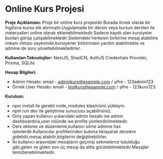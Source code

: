# Online Kurs Projesi
**Proje Açıklaması:**
Proje bir online kurs projesidir.Burada örnek olarak bir İngilizce kursu ele alınmıştır.Uygulamada bir dersin veya kursun dersleri ile materyalleri online olarak eklenebilmektedir.Sadece kayıtlı olan kursiyeler bunları görüp çalışabilmektedir.Sistemdeki herkesin birbirine mesaj atabilme imkanı olması sayesinde,kursiyerler birbirinden yardım alabilmekte ve admine de soru yöneltebilmektedirler.

**Kullanılan Teknolojiler:**
NextJS, ShadCN, AuthJS Credentials Provider, Prisma, SQLite

**Hesap Bilgileri:**
- Admin Hesabı: email - adminkurs@example.com / şifre - 123admin123
- Örnek User Hesabı: email - testkurs@example.com / şifre - 123kurs123

**Kurulum:**
- npm install ile gerekli node_modules klasörünü yükleyin.
- npm run dev ile geliştirme sunucusu açabilirsiniz.
- Giriş yapan kullanıcı yukarıdaki admin hesabı ise admin dashboardına,user rolünde ise profile yönlendirilmektedir.
- Ders ekleme ve düzenleme,kullanıcı silme admine has işlevlerdir.Kullanıcılar profillerinden butona tıklayarak derslere gidebilir,mesaj atabilir,bilgilerini değiştirebilirler.
- İki kullanıcı arasındaki mesajların geçmişi sekmelerce tutulduğu gibi,gelen ve giden son üç mesaj da altta görülebilmektedir.Mesajlar temizlenebilmektedir.

